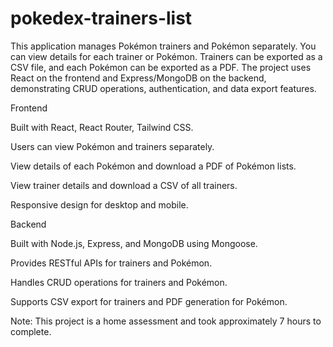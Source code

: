 # pokedex-trainers-list
This application manages Pokémon trainers and Pokémon separately. You can view details for each trainer or Pokémon. Trainers can be exported as a CSV file, and each Pokémon can be exported as a PDF. The project uses React on the frontend and Express/MongoDB on the backend, demonstrating CRUD operations, authentication, and data export features.

Frontend

Built with React, React Router, Tailwind CSS.

Users can view Pokémon and trainers separately.

View details of each Pokémon and download a PDF of Pokémon lists.

View trainer details and download a CSV of all trainers.

Responsive design for desktop and mobile.

Backend

Built with Node.js, Express, and MongoDB using Mongoose.

Provides RESTful APIs for trainers and Pokémon.

Handles CRUD operations for trainers and Pokémon.

Supports CSV export for trainers and PDF generation for Pokémon.

Note: This project is a home assessment and took approximately 7 hours to complete.
